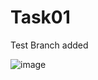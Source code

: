 # Task01

Test Branch added

![image](https://github.com/SLS1233-Kshitij/Task01/assets/172286565/e35f3f22-36ec-49c0-8fdc-e6323bcd1a21)
